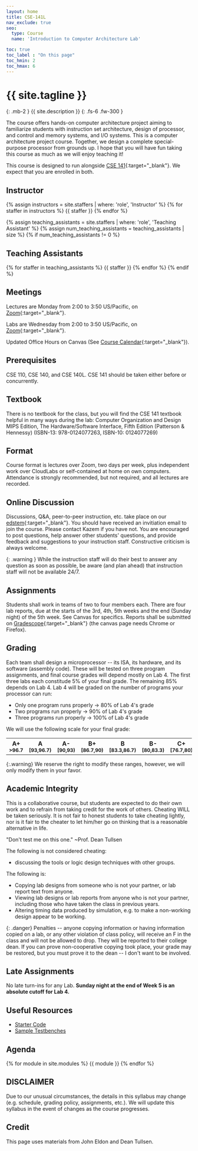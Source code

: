 ```yaml
---
layout: home
title: CSE-141L
nav_exclude: true
seo:
  type: Course
  name: 'Introduction to Computer Architecture Lab'

toc: true
toc_label : "On this page"
toc_hmin: 2
toc_hmax: 6
---
```


# {{ site.tagline }}
{: .mb-2 }
{{ site.description }}
{: .fs-6 .fw-300 }



The course offers hands-on computer architecture project aiming to familiarize students with instruction set architecture, design of processor, and control and memory systems, and I/O systems. This is a computer architecture project course. Together, we design a complete special-purpose processor from grounds up. 
I hope that you will have fun taking this course as much as we will enjoy teaching it!

This course is designed to run alongside [CSE 141](https://mktrm.github.io/cse141-s121/){:target="_blank"}. We expect that you are enrolled in both.



## Instructor

{% assign instructors = site.staffers | where: 'role', 'Instructor' %}
{% for staffer in instructors %}
{{ staffer }}
{% endfor %}

{% assign teaching_assistants = site.staffers | where: 'role', 'Teaching Assistant' %}
{% assign num_teaching_assistants = teaching_assistants | size %}
{% if num_teaching_assistants != 0 %}
## Teaching Assistants

{% for staffer in teaching_assistants %}
{{ staffer }}
{% endfor %}
{% endif %}

## Meetings
Lectures are Monday from 2:00 to 3:50 US/Pacific, on [Zoom](https://canvas.ucsd.edu/courses/27993/external_tools/628){:target="_blank"}.

Labs are Wednesday from 2:00 to 3:50 US/Pacific, on [Zoom](https://canvas.ucsd.edu/courses/27993/external_tools/628){:target="_blank"}.

Updated Office Hours on Canvas (See [Course Calendar](https://canvas.ucsd.edu/calendar?include_contexts=course_27993){:target="_blank"}).

## Prerequisites
CSE 110, CSE 140, and CSE 140L. 
CSE 141 should be taken either before or concurrently.

## Textbook
There is no textbook for the class, but you will find the CSE 141 textbook helpful in many ways during the lab:
Computer Organization and Design MIPS Edition, The Hardware/Software Interface, Fifth Edition (Patterson & Hennessy) (ISBN-13: 978-0124077263, ISBN-10: 0124077269)

## Format 
Course format is lectures over Zoom, two days per week, plus independent work over CloudLabs or self-contained at home on own computers. Attendance is strongly recommended, but not required, and all lectures are recorded.


## Online Discussion 
Discussions, Q&A, peer-to-peer instruction, etc. take place on our [edstem](https://edstem.org/){:target="_blank"}. You should  have received an invitiation email to join the course. Please contact Kazem if you have not.  You are encouraged to post questions, help answer other students' questions, and provide feedback and suggestions to your instruction staff. Constructive criticism is always welcome. 

{: .warning }
While the instruction staff will do their best to answer any question as soon as possible, be aware (and plan ahead) that instruction staff will not be available 24/7. 

## Assignments
Students shall work in teams of two to four members each. 
There are four lab reports, due at the starts of the 3rd, 4th, 5th weeks and the end (Sunday night) of the 5th week. See Canvas for specifics. Reports shall be submitted on [Gradescope](https://canvas.ucsd.edu/courses/27993/external_tools/80){:target="_blank"} (the canvas page needs Chrome or Firefox).

## Grading 
Each team shall design a microprocessor -- its ISA, its hardware, and its software (assembly code). 
These will be tested on three program assignments, and final course grades will depend mostly on Lab 4.
The first three labs each constitude 5% of your final grade. The remaining 85% depends on Lab 4.
Lab 4 will be graded on the number of programs your processor can run: 

- Only one program runs properly -> 80% of Lab 4's grade
- Two programs run properly -> 90% of Lab 4's grade
- Three programs run properly -> 100% of Lab 4's grade

We will use the following scale for your final grade:

<div class="table-responsive">
<table class="table grade-table">
  <tbody><tr>
    <th>A+<br><small>&gt;96.7</small></th>
    <th>A<br><small>[93,96.7)</small></th>
    <th>A-<br><small>[90,93)</small></th>
    <th>B+<br><small>[86.7,90)</small></th>
    <th>B<br><small>[83.3,86.7)</small></th>
    <th>B-<br><small>[80,83.3)</small></th>
    <th>C+<br><small>[76.7,80)</small></th>
    <th>C<br><small>[73.3,76.7)</small></th>
    <th>C-<br><small>[70,73.3)</small></th>
    <th>D<br><small>[60,70)</small></th>
    <th>F<br><small>[0,60)</small></th>
  </tr>
</tbody></table>
</div>

{:.warning}
We reserve the right to modify these ranges, however, we will only modify them in your favor.



## Academic Integrity  
This is a collaborative course, but students are expected to do their own work and to refrain from taking credit for the work of others. 
Cheating WILL be taken seriously. It is not fair to honest students to take cheating lightly, nor is it fair to the cheater to let him/her go on thinking that is a reasonable alternative in life. 

"Don't test me on this one." ~Prof. Dean Tullsen


The following is not considered cheating:

- discussing the tools or logic design techniques with other groups.

The following is:

- Copying lab designs from someone who is not your partner, or lab report text from anyone. 
- Viewing lab designs or lab reports from anyone who is not your partner, including those who have taken the class in previous years. 
- Altering timing data produced by simulation, e.g. to make a non-working design appear to be working.

{: .danger}
Penalties -- anyone copying information or having information copied on a lab, or any other violation of class policy, will receive an F in the class and will not be allowed to drop.  They will be reported to their college dean.  If you can prove non-cooperative copying took place, your grade may be restored, but you must prove it to the dean -- I don't want to be involved.

## Late Assignments
No late turn-ins for any Lab. **Sunday night at the end of Week 5 is an absolute cutoff for Lab 4.**

## Useful Resources

- [Starter Code](https://canvas.ucsd.edu/files/4762975/download?download_frd=1)
- [Sample Testbenches](https://canvas.ucsd.edu/files/4805403/download?download_frd=1)

## Agenda 
{% for module in site.modules %}
{{ module }}
{% endfor %}


## DISCLAIMER
Due to our unusual circumstances, the details in this syllabus may change (e.g. schedule, grading policy, assignments, etc.). We will update this syllabus in the event of changes as the course progresses.

## Credit
This page uses materials from John Eldon and Dean Tullsen.